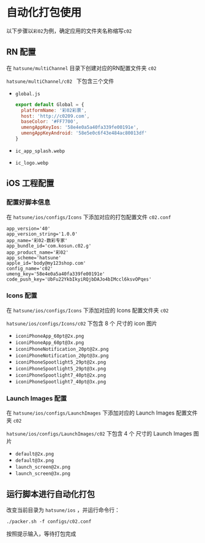 # 自动化打包使用

以下步骤以`彩02`为例，确定应用的文件夹名称缩写`c02`

## RN 配置

在 `hatsune/multiChannel` 目录下创建对应的RN配置文件夹 `c02`

`hatsune/multiChannel/c02 ` 下包含三个文件

* `global.js`

  ```javascript
  export default Global = {
    platformName: '彩02彩票',
    host: 'http://c0209.com',
    baseColor: '#FF7700',
    umengAppKeyIos: '58e4e0a5a40fa339fe00191e',
    umengAppKeyAndroid: '58e5e0c6f43e484ac80013df'
  }
  ```

* `ic_app_splash.webp`

* `ic_logo.webp`

## iOS 工程配置

### 配置好脚本信息

在 `hatsune/ios/configs/Icons` 下添加对应的打包配置文件 `c02.conf`

```Sh
app_version='40'
app_version_string='1.0.0'
app_name='彩02-数彩专家'
app_bundle_id='com.kosun.c02.g'
app_product_name='彩02'
app_scheme='hatsune'
apple_id='body@my123shop.com'
config_name='c02'
umeng_key='58e4e0a5a40fa339fe00191e'
code_push_key='UbFu22YkbIkyiRQjbDAJo4bIMccl6ksvOPqes'
```

### Icons 配置

在 `hatsune/ios/configs/Icons` 下添加对应的 Icons 配置文件夹 `c02`

`hatsune/ios/configs/Icons/c02` 下包含 8 个 尺寸的 icon 图片

* `iconiPhoneApp_60pt@2x.png`
* `iconiPhoneApp_60pt@3x.png`
* `iconiPhoneNotification_20pt@2x.png`
* `iconiPhoneNotification_20pt@3x.png`
* `iconiPhoneSpootlight5_29pt@2x.png`
* `iconiPhoneSpootlight5_29pt@3x.png`
* `iconiPhoneSpootlight7_40pt@2x.png`
* `iconiPhoneSpootlight7_40pt@3x.png`


### Launch Images 配置

在 `hatsune/ios/configs/LaunchImages` 下添加对应的 Launch Images 配置文件夹 `c02`

`hatsune/ios/configs/LaunchImages/c02` 下包含 4 个 尺寸的 Launch Images 图片

* `default@2x.png`
* `default@3x.png`
* `launch_screen@2x.png`
* `launch_screen@3x.png`

## 运行脚本进行自动化打包

改变当前目录为 `hatsune/ios` ，并运行命令行：

```
./packer.sh -f configs/c02.conf
```

按照提示输入，等待打包完成


